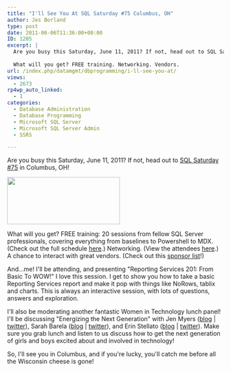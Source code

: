 ```yaml
---
title: "I'll See You At SQL Saturday #75 Columbus, OH"
author: Jes Borland
type: post
date: 2011-06-06T11:36:00+00:00
ID: 1205
excerpt: |
  Are you busy this Saturday, June 11, 2011? If not, head out to SQL Saturday #75 in Columbus, OH! 
  
  What will you get? FREE training. Networking. Vendors.
url: /index.php/datamgmt/dbprogramming/i-ll-see-you-at/
views:
  - 2673
rp4wp_auto_linked:
  - 1
categories:
  - Database Administration
  - Database Programming
  - Microsoft SQL Server
  - Microsoft SQL Server Admin
  - SSRS

---
```

Are you busy this Saturday, June 11, 2011? If not, head out to [SQL Saturday #75][1] in Columbus, OH! 

<div class="image_block">
  <a href="https://lessthandot.z19.web.core.windows.net/wp-content/uploads/users/grrlgeek/sqlsat75.JPG?mtime=1307367348"><img alt="" src="https://lessthandot.z19.web.core.windows.net/wp-content/uploads/users/grrlgeek/sqlsat75.JPG?mtime=1307367348" width="262" height="110" /></a>
</div>

What will you get? FREE training: 20 sessions from fellow SQL Server professionals, covering everything from baselines to Powershell to MDX. (Check out the full schedule [here][2].) Networking. (View the attendees [here][3].) A chance to interact with great vendors. (Check out this [sponsor list][4]!) 

And...me! I'll be attending, and presenting "Reporting Services 201: From Basic To WOW!" I love this session. I get to show you how to take a basic Reporting Services report and make it pop with things like NoRows, tablix and charts. This is always an interactive session, with lots of questions, answers and exploration. 

I'll also be moderating another fantastic Women in Technology lunch panel! I'll be discussing "Energizing the Next Generation" with Jen Myers ([blog][5] | [twitter][6]), Sarah Barela ([blog][7] | [twitter][8]), and Erin Stellato ([blog][9] | [twitter][10]). Make sure you grab lunch and listen to us discuss how to get the next generation of girls and boys excited about and involved in technology! 

So, I'll see you in Columbus, and if you're lucky, you'll catch me before all the Wisconsin cheese is gone!

 [1]: http://sqlsaturday.com/75/eventhome.aspx
 [2]: http://sqlsaturday.com/75/schedule.aspx
 [3]: http://sqlsaturday.com/75/networking.aspx
 [4]: http://sqlsaturday.com/75/sponsors.aspx
 [5]: http://deliberatepixel.com
 [6]: http://twitter.com/#!/antiheroine
 [7]: http://www.beta4sqlserver.com
 [8]: http://twitter.com/#!/sarahspace
 [9]: http://www.erinstellato.com
 [10]: http://twitter.com/#!/erinstellato